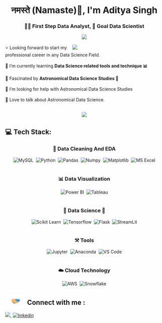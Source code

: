 
<h1 align="center">नमस्ते (Namaste)🙏, I'm Aditya Singh</h1>

<h3 align="center"> 🦶🏾 First Step Data Analyst, 🎯 Goal Data Scientist </h3>

<p align = 'center'> <img src= 'https://capsule-render.vercel.app/api?type=rect&color=gradient&height=2.5'/></p>

<img src="giphy.gif" align="right" width="290px">

⭐ Looking forward to start my professional career in any Data Science Field. <br><br>
🌱 I’m currently learning **Data Science related tools and technique 📊**<br><br>
🤩 Fascinated by **Astronomical Data Science Studies 🌌**<br><br>
🤔 I’m looking for help with Astronomical Data Science Studies<br><br>
🚀 Love to talk about Astronomical Data Science.<br><br>


<p align = 'center'> <img src= 'https://capsule-render.vercel.app/api?type=rect&color=gradient&height=2.5'/></p>

## 💻 Tech Stack:
<div align = 'center'>
  <h3 align="center">🧹 Data Cleaning And EDA </h3>
  
  <img src="https://img.shields.io/badge/MySQL-005C84?style=for-the-badge&logo=mysql&logoColor=white" align="center" alt="MySQL">
  <img src="" align="center" alt="">
  <img src="https://img.shields.io/badge/Python-FFD43B?style=for-the-badge&logo=python&logoColor=blue" align="center" alt="Python">
  <img src="" align="center" alt="">
  <img src="https://img.shields.io/badge/Pandas-2C2D72?style=for-the-badge&logo=pandas&logoColor=white" align="center" alt="Pandas">
  <img src="" align="center" alt="">
  <img src="https://img.shields.io/badge/Numpy-777BB4?style=for-the-badge&logo=numpy&logoColor=white" align="center" alt="Numpy">
  <img src="" align="center" alt="">
  <img src="https://img.shields.io/badge/Matplotlib-%23ffffff.svg?style=for-the-badge&logo=Matplotlib&logoColor=white" align="center" alt="Matplotlib">
  <img src="" align="center" alt="">
  <img src="https://img.shields.io/badge/Microsoft_Excel-217346?style=for-the-badge&logo=microsoft-excel&logoColor=white" align="center" alt="MS Excel">

</div>

<br>

<div align = 'center'>
  <h3 align="center">📊 Data Visualization </h3>
    
  <img src="https://img.shields.io/badge/PowerBI-F2C811?style=for-the-badge&logo=Power%20BI&logoColor=white" align="center" alt="Power BI">
  <img src="" align="center" alt="">
  <img src="https://img.shields.io/badge/Tableau-E97627?style=for-the-badge&logo=Tableau&logoColor=white" align="center" alt="Tableau">

</div>

<br>

<div align = 'center'>
  <h3 align="center">🤖 Data Science 🧠</h3>
  
  <img src="https://img.shields.io/badge/scikit_learn-F7931E?style=for-the-badge&logo=scikit-learn&logoColor=white" align="center" alt="Scikit Learn">
  <img src="" align="center" alt="">
  <img src="https://img.shields.io/badge/TensorFlow-FF6F00?style=for-the-badge&logo=TensorFlow&logoColor=white" align="center" alt="Tensorflow">
  <img src="" align="center" alt="">
  <img src="https://img.shields.io/badge/Flask-000000?style=for-the-badge&logo=flask&logoColor=white" align="center" alt="Flask">
  <img src="" align="center" alt="">
  <img src="https://img.shields.io/badge/Streamlit-FF4B4B?style=for-the-badge&logo=Streamlit&logoColor=white" align="center" alt="StreamLit">

</div>
  
<br>

<div align = 'center'>
  <h3 align="center">⚒️ Tools </h3>
  
  <img src="https://img.shields.io/badge/Jupyter-F37626.svg?&style=for-the-badge&logo=Jupyter&logoColor=white" align="center" alt="Jupyter">
  <img src="" align="center" alt="">
  <img src="https://img.shields.io/badge/Anaconda-%2344A833.svg?style=for-the-badge&logo=anaconda&logoColor=white" align="center" alt="Anaconda">
  <img src="" align="center" alt="">
  <img src="https://img.shields.io/badge/Visual%20Studio%20Code-0078d7.svg?style=for-the-badge&logo=visual-studio-code&logoColor=white" align="center" alt="VS Code">

</div>

<br>

<div align = 'center'>
  <h3 align="center">☁️ Cloud Technology </h3>
  
  <img src="https://img.shields.io/badge/Amazon_AWS-FF9900?style=for-the-badge&logo=amazonaws&logoColor=white" align="center" alt="AWS">
  <img src="" align="center" alt="">
  <img src="https://img.shields.io/badge/Snowflake-21C3FF?style=for-the-badge&logo=Snowflake&logoColor=white" align="center" alt="Snowflake">

</div>

<!-- <h2>📈 Stats 📉 : 
  <img src="https://komarev.com/ghpvc/?username=adi-singh2000&label=Profile%20views&color=AA336A&style=flat" alt="adi-singh2000"> 
</h2>  

<div align = 'center'>
  <img  src="https://github-readme-stats-git-masterrstaa-rickstaa.vercel.app/api?username=adi-singh2000&theme=radical" style="height: 200px"/>
  <img  src="https://github-readme-stats.vercel.app/api/top-langs/?username=adi-singh2000&theme=radical" style="height: 200px"/>
</div>

<div align = 'center'>
  <img  src="https://github-readme-streak-stats.herokuapp.com/?user=adi-singh2000&theme=radical">
</div> -->

<h2><img src="https://github.com/sakshamgurbhele/sakshamgurbhele/blob/main/Images/Handshake.gif" height="30"> Connect with me :</h2>
<div>
    <a href = "mailto:adi.singh1069@gmail.com" target = "_blank">
    <img src="https://img.shields.io/badge/gmail-D14836?&style=for-the-badge&logo=gmail&logoColor=white"/>
    </a>
    <img src="" align="center" alt="">
    <a href="https://www.linkedin.com/in/aditya-singh-aba7691ba" target="_blank">
    <img src=https://img.shields.io/badge/linkedin-%231E77B5.svg?&style=for-the-badge&logo=linkedin&logoColor=white alt=linkedin style="margin-bottom: 5px;" />
    </a> 
</div> 

